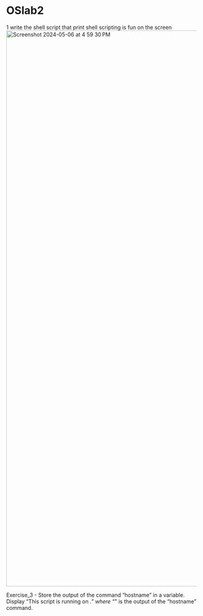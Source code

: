 # OSlab2
 1 write the shell script that print shell scripting is fun on the screen
<img width="1470" alt="Screenshot 2024-05-06 at 4 59 30 PM" src="https://github.com/BHAGATBHAGYASHREE/OSlab2/assets/142775493/ccd326e0-ccbe-4e11-ab5d-eb1016a521f2">

Exercise_3 - Store the output of the command “hostname” in a variable. Display “This script is running on _.” where “_” is the output of the “hostname” command.
